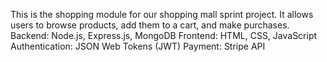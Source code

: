 This is the shopping module for our shopping mall sprint project. It allows users to browse products, add them to a cart, and make purchases.
Backend: Node.js, Express.js, MongoDB
Frontend: HTML, CSS, JavaScript
Authentication: JSON Web Tokens (JWT)
Payment: Stripe API
